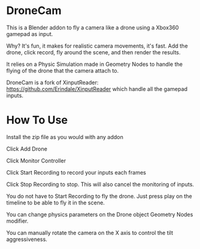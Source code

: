 # DroneCam

This is a Blender addon to fly a camera like a drone using a Xbox360 gamepad as input. 

Why? It's fun, it makes for realistic camera movements, it's fast. Add the drone, click record, fly around the scene, and then render the results.

It relies on a Physic Simulation made in Geometry Nodes to handle the flying of the drone that the camera attach to.

DroneCam is a fork of XinputReader: https://github.com/Erindale/XinputReader which handle all the gamepad inputs. 

# How To Use

Install the zip file as you would with any addon

Click Add Drone

Click Monitor Controller

Click Start Recording to record your inputs each frames

Click Stop Recording to stop. This will also cancel the monitoring of inputs.

You do not have to Start Recording to fly the drone. Just press play on the timeline to be able to fly it in the scene.

You can change physics parameters on the Drone object Geometry Nodes modifier. 

You can manually rotate the camera on the X axis to control the tilt aggressiveness. 
